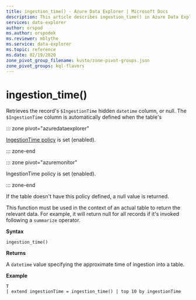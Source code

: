 ```yaml
---
title: ingestion_time() - Azure Data Explorer | Microsoft Docs
description: This article describes ingestion_time() in Azure Data Explorer.
services: data-explorer
author: orspod
ms.author: orspodek
ms.reviewer: mblythe
ms.service: data-explorer
ms.topic: reference
ms.date: 02/19/2020
zone_pivot_group_filename: kusto/zone-pivot-groups.json
zone_pivot_groups: kql-flavors
---
```

# ingestion_time()

Retrieves the record's `$IngestionTime` hidden `datetime` column, or null.
The `$IngestionTime` column is automatically defined when the table's

::: zone pivot="azuredataexplorer"

[IngestionTime policy](../management/ingestiontimepolicy.md) is set (enabled).

::: zone-end

::: zone pivot="azuremonitor"

IngestionTime policy is set (enabled).

::: zone-end

If the table doesn't have this policy defined, a null value is returned.

This function must be used in the context of an actual table
to return the relevant data. For example, it will return null for all records
if it's invoked following a `summarize` operator.

**Syntax**

 `ingestion_time()`

**Returns**

A `datetime` value specifying the approximate time of ingestion into a table.

**Example**

```kusto
T 
| extend ingestionTime = ingestion_time() | top 10 by ingestionTime
```